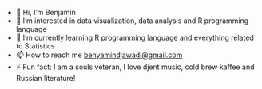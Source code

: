 - 👋 Hi, I’m Benjamin
- 👀 I’m interested in data visualization, data analysis and R programming language 
- 🌱 I’m currently learning R programming language and everything related to Statistics
- 📫 How to reach me benyamindjawadi@gmail.com
- ⚡ Fun fact: I am a souls veteran, I love djent music, cold brew kaffee and Russian literature!

<!---
Saucybenji/Saucybenji is a ✨ special ✨ repository because its `README.md` (this file) appears on your GitHub profile.
You can click the Preview link to take a look at your changes.
--->
